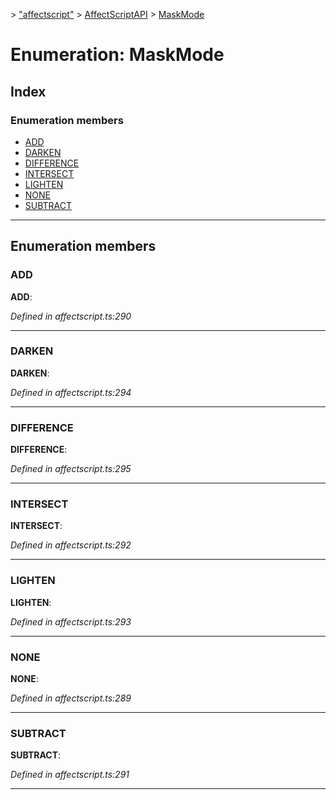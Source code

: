 [](../README.md) > ["affectscript"](../modules/_affectscript_.md) > [AffectScriptAPI](../modules/_affectscript_.affectscriptapi.md) > [MaskMode](/_affectscript_.affectscriptapi.maskmode.md)

# Enumeration: MaskMode

## Index

### Enumeration members

* [ADD](_affectscript_.affectscriptapi.maskmode.md#add)
* [DARKEN](_affectscript_.affectscriptapi.maskmode.md#darken)
* [DIFFERENCE](_affectscript_.affectscriptapi.maskmode.md#difference)
* [INTERSECT](_affectscript_.affectscriptapi.maskmode.md#intersect)
* [LIGHTEN](_affectscript_.affectscriptapi.maskmode.md#lighten)
* [NONE](_affectscript_.affectscriptapi.maskmode.md#none)
* [SUBTRACT](_affectscript_.affectscriptapi.maskmode.md#subtract)

---

## Enumeration members

<a id="add"></a>

###  ADD

**ADD**: 

*Defined in affectscript.ts:290*

___
<a id="darken"></a>

###  DARKEN

**DARKEN**: 

*Defined in affectscript.ts:294*

___
<a id="difference"></a>

###  DIFFERENCE

**DIFFERENCE**: 

*Defined in affectscript.ts:295*

___
<a id="intersect"></a>

###  INTERSECT

**INTERSECT**: 

*Defined in affectscript.ts:292*

___
<a id="lighten"></a>

###  LIGHTEN

**LIGHTEN**: 

*Defined in affectscript.ts:293*

___
<a id="none"></a>

###  NONE

**NONE**: 

*Defined in affectscript.ts:289*

___
<a id="subtract"></a>

###  SUBTRACT

**SUBTRACT**: 

*Defined in affectscript.ts:291*

___

